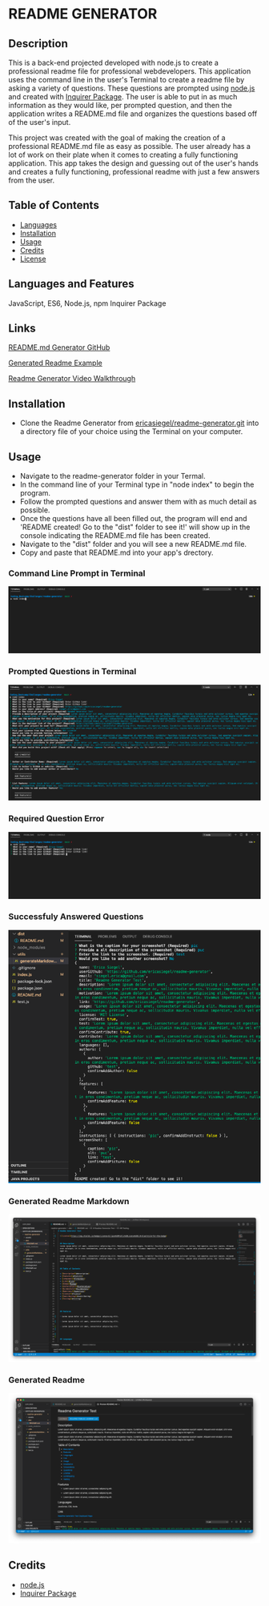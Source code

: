 # README GENERATOR

## Description 

This is a back-end projected developed with node.js to create a professional readme file for professional webdevelopers. This application uses the command line in the user's Terminal to create a readme file by asking a variety of questions. These questions are prompted using [node.js](https://nodejs.org/en/) and created with [Inquirer Package](https://www.npmjs.com/package/inquirer). The user is able to put in as much information as they would like, per prompted question, and then the application writes a README.md file and organizes the questions based off of the user's input.

This project was created with the goal of making the creation of a professional README.md file as easy as possible. The user already has a lot of work on their plate when it comes to creating a fully functioning application. This app takes the design and guessing out of the user's hands and creates a fully functioning, professional readme with just a few answers from the user. 

## Table of Contents

* [Languages](#languages)
* [Installation](#installation)
* [Usage](#usage)
* [Credits](#credits)
* [License](#license)

## Languages and Features

JavaScript, ES6, Node.js, npm Inquirer Package


## Links

[README.md Generator GitHub](https://github.com/ericasiegel/readme-generator.git)

[Generated Readme Example](./dist/README.md)

[Readme Generator Video Walkthrough](https://drive.google.com/file/d/1bSsO3riAMIBBmArgwPs3Bpj3Bp59rJK4/view)

## Installation

- Clone the Readme Generator from [ericasiegel/readme-generator.git](https://github.com/ericasiegel/readme-generator.git) into a directory file of your choice using the Terminal on your computer.


## Usage 

- Navigate to the readme-generator folder in your Termal.
- In the command line of your Terminal type in "node index" to begin the program.
- Follow the prompted questions and answer them with as much detail as possible.
- Once the questions have all been filled out, the program will end and 'README created! Go to the "dist" folder to see it!' will show up in the console indicating the README.md file has been created. 
- Navigate to the "dist" folder and you will see a new README.md file.
- Copy and paste that README.md into your app's drectory.

### Command Line Prompt in Terminal
![Command Line](./assets/images/pic1.png)

### Prompted Questions in Terminal
![Prompted Questions](./assets/images/pic2.png)

### Required Question Error
![Required Question Error](./assets/images/pic6.png)

### Successfuly Answered Questions
![Question Success](./assets/images/pic3.png)

### Generated Readme Markdown
![Generated Readme Markdown](./assets/images/pic4.png)

### Generated Readme
![Generated Readme](./assets/images/pic5.png)



## Credits

- [node.js](https://nodejs.org/en/)
- [Inquirer Package](https://www.npmjs.com/package/inquirer)


